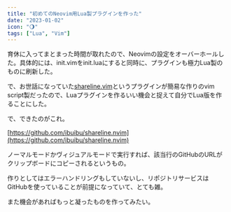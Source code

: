 ```yaml
---
title: "初めてのNeovim用Lua製プラグインを作った"
date: "2023-01-02"
icon: "🌖"
tags: ["Lua", "Vim"]
---
```


育休に入ってまとまった時間が取れたので、Neovimの設定をオーバーホールした。具体的には、init.vimをinit.luaにすると同時に、プラグインも極力Lua製のものに刷新した。

で、お世話になっていた[shareline.vim](https://github.com/koizuss/shareline.vim)というプラグインが簡易な作りのvim script製だったので、Luaプラグインを作るいい機会と捉えて自分でLua版を作ることにした。

で、できたのがこれ。

[https://github.com/ibuibu/shareline.nvim](https://github.com/ibuibu/shareline.nvim)

ノーマルモードかヴィジュアルモードで実行すれば、該当行のGitHubのURLがクリップボードにコピーされるというもの。

作りとしてはエラーハンドリングもしていないし、リポジトリサービスはGitHubを使っていることが前提になっていて、とても雑。

また機会があればもっと凝ったものを作ってみたい。
